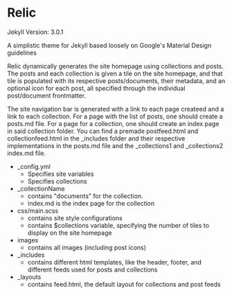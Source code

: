 # Relic

Jekyll Version: 3.0.1

A simplistic theme for Jekyll based loosely on Google's Material Design guidelines

Relic dynamically generates the site homepage using collections and posts. The posts and each collection is given a tile on the site homepage, and that tile is populated with its respective posts/documents, their metadata, and an optional icon for each post, all specified through the individual post/document frontmatter.

The site navigation bar is generated with a link to each page createed and a link to each collection. For a page with the list of posts, one should create a posts.md file. For a page for a collection, one should create an index page in said collection folder. You can find a premade postfeed.html and collectionfeed.html in the _includes folder and their respective implementations in the posts.md file and the _collections1 and _collections2 index.md file.

* _config.yml
  * Specifies site variables
  * Specifies collections
* _collectionName
  * contains "documents" for the collection.
  * index.md is the index page for the collection
* css/main.scss
  * contains site style configurations
  * contains $collections variable, specifying the number of tiles to display on the site homepage
* images
  * contains all images (including post icons)
* _includes
  * contains different html templates, like the header, footer, and different feeds used for posts and collections
* _layouts
  * contains feed.html, the default layout for collections and post feeds
